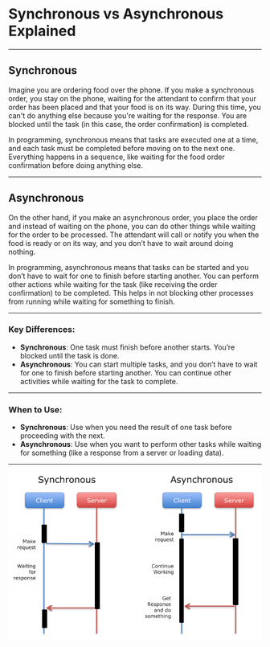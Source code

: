 # Synchronous vs Asynchronous Explained

---

## Synchronous

Imagine you are ordering food over the phone. If you make a synchronous order, you stay on the phone, waiting for the attendant to confirm that your order has been placed and that your food is on its way. During this time, you can't do anything else because you're waiting for the response. You are blocked until the task (in this case, the order confirmation) is completed.

In programming, synchronous means that tasks are executed one at a time, and each task must be completed before moving on to the next one. Everything happens in a sequence, like waiting for the food order confirmation before doing anything else.

---

## Asynchronous

On the other hand, if you make an asynchronous order, you place the order and instead of waiting on the phone, you can do other things while waiting for the order to be processed. The attendant will call or notify you when the food is ready or on its way, and you don’t have to wait around doing nothing.

In programming, asynchronous means that tasks can be started and you don’t have to wait for one to finish before starting another. You can perform other actions while waiting for the task (like receiving the order confirmation) to be completed. This helps in not blocking other processes from running while waiting for something to finish.

---

### Key Differences:

- **Synchronous**: One task must finish before another starts. You’re blocked until the task is done.
- **Asynchronous**: You can start multiple tasks, and you don’t have to wait for one to finish before starting another. You can continue other activities while waiting for the task to complete.

---

### When to Use:

- **Synchronous**: Use when you need the result of one task before proceeding with the next.
- **Asynchronous**: Use when you want to perform other tasks while waiting for something (like a response from a server or loading data).

---

<img src="img/SynchronousAsynchronous.png" alt="Synchronous vs Asynchronous Explained"/>